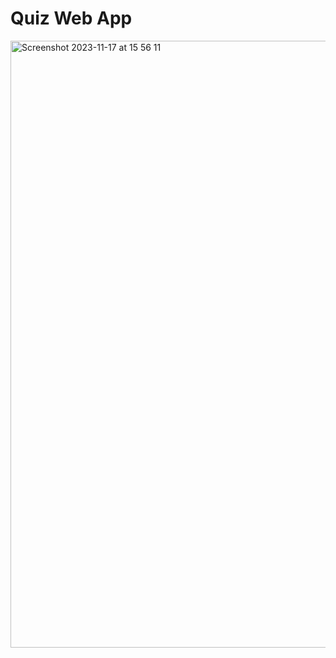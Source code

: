 # Quiz Web App
<img width="971" alt="Screenshot 2023-11-17 at 15 56 11" src="https://github.com/itfidele/quiz-web-app/assets/30210556/400e0740-6083-44de-8861-8a9ffc510ca1">
